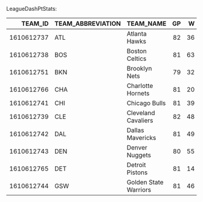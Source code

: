 LeagueDashPtStats:

|    TEAM_ID | TEAM_ABBREVIATION   | TEAM_NAME             |   GP |   W |   L |   MIN |   DIST_FEET |   DIST_MILES |   DIST_MILES_OFF |   DIST_MILES_DEF |   AVG_SPEED |   AVG_SPEED_OFF |   AVG_SPEED_DEF |
|-----------:|:--------------------|:----------------------|-----:|----:|----:|------:|------------:|-------------:|-----------------:|-----------------:|------------:|----------------:|----------------:|
| 1610612737 | ATL                 | Atlanta Hawks         |   82 |  36 |  46 | 19855 |     7789797 |       1475.3 |            785.4 |            689.9 |        4.19 |            4.5  |            3.89 |
| 1610612738 | BOS                 | Boston Celtics        |   81 |  63 |  18 | 19590 |     7527507 |       1425.7 |            760.1 |            665.5 |        4.08 |            4.34 |            3.81 |
| 1610612751 | BKN                 | Brooklyn Nets         |   79 |  32 |  47 | 19085 |     7557797 |       1431.4 |            780.7 |            650.7 |        4.2  |            4.51 |            3.87 |
| 1610612766 | CHA                 | Charlotte Hornets     |   81 |  20 |  61 | 19490 |     7939324 |       1503.7 |            821.5 |            682.2 |        4.31 |            4.67 |            3.95 |
| 1610612741 | CHI                 | Chicago Bulls         |   81 |  39 |  42 | 19740 |     7650693 |       1449   |            761.1 |            687.9 |        4.16 |            4.48 |            3.86 |
| 1610612739 | CLE                 | Cleveland Cavaliers   |   82 |  48 |  34 | 19805 |     7860869 |       1488.8 |            801.5 |            687.3 |        4.2  |            4.54 |            3.87 |
| 1610612742 | DAL                 | Dallas Mavericks      |   81 |  49 |  32 | 19465 |     7620769 |       1443.3 |            761.6 |            681.7 |        4.17 |            4.43 |            3.91 |
| 1610612743 | DEN                 | Denver Nuggets        |   80 |  55 |  25 | 19225 |     7393005 |       1400.2 |            755.4 |            644.8 |        4.08 |            4.33 |            3.81 |
| 1610612765 | DET                 | Detroit Pistons       |   81 |  14 |  67 | 19515 |     7851729 |       1487.1 |            799.3 |            687.8 |        4.27 |            4.63 |            3.91 |
| 1610612744 | GSW                 | Golden State Warriors |   81 |  46 |  35 | 19590 |     7782108 |       1473.9 |            807.9 |            666   |        4.26 |            4.66 |            3.86 |
